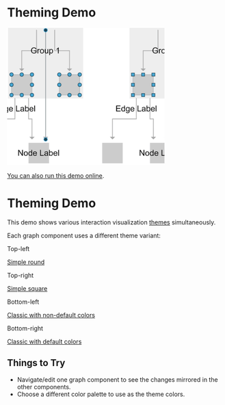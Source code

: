 # Theming Demo

<img src="../../resources/image/theming.png" alt="demo-thumbnail" height="320"/>

[You can also run this demo online](https://live.yworks.com/demos/style/theming/index.html).

# Theming Demo

This demo shows various interaction visualization [themes](https://docs.yworks.com/yfileshtml/#/dguide/customizing_view_theming) simultaneously.

Each graph component uses a different theme variant:

Top-left

[Simple round](https://docs.yworks.com/yfileshtml/#/api/ThemeVariant#SIMPLE_ROUND)

Top-right

[Simple square](https://docs.yworks.com/yfileshtml/#/api/ThemeVariant#SIMPLE_SQUARE)

Bottom-left

[Classic with non-default colors](https://docs.yworks.com/yfileshtml/#/api/ThemeVariant#CLASSIC)

Bottom-right

[Classic with default colors](https://docs.yworks.com/yfileshtml/#/api/ThemeVariant#CLASSIC)

## Things to Try

- Navigate/edit one graph component to see the changes mirrored in the other components.
- Choose a different color palette to use as the theme colors.
